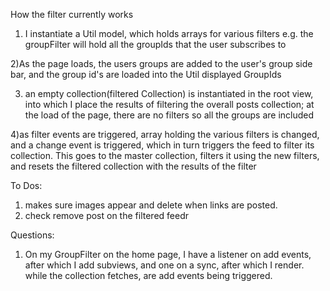 How the filter currently works
1) I instantiate a Util model, which holds arrays for various filters
  e.g. the groupFilter will hold all the groupIds that the user subscribes to

2)As the page loads, the users groups are added to the user's group side bar,
and the group id's are loaded into the Util displayed GroupIds

3) an empty collection(filtered Collection) is instantiated in the root view, into which
I place the results of filtering the overall posts collection; at the load of
the page, there are no filters so all the groups are included

4)as filter events are triggered, array holding the various filters is changed,
and a change event is triggered, which in turn triggers the feed to filter its
collection.  This goes to the master collection, filters it using the new filters,
and resets the filtered collection with the results of the filter



To Dos:

1) makes sure images appear and delete when links are posted.
2) check remove post on the filtered feedr


Questions:
1) On my GroupFilter on the home page, I have a listener on add events, after
which I add subviews, and one on a sync, after which I render.  while the
collection fetches, are add events being triggered. 
